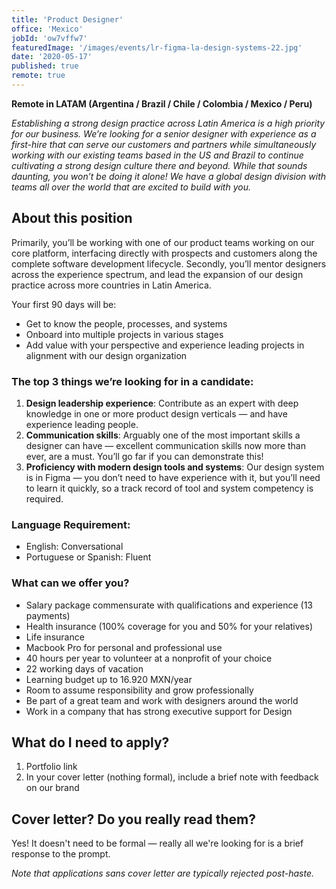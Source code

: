 ```yaml
---
title: 'Product Designer'
office: 'Mexico'
jobId: 'ow7vffw7'
featuredImage: '/images/events/lr-figma-la-design-systems-22.jpg'
date: '2020-05-17'
published: true
remote: true
---
```



**Remote in LATAM (Argentina / Brazil / Chile / Colombia / Mexico / Peru)**

_Establishing a strong design practice across Latin America is a high priority for our business. We’re looking for a senior designer with experience as a first-hire that can serve our customers and partners while simultaneously working with our existing teams based in the US and Brazil to continue cultivating a strong design culture there and beyond. While that sounds daunting, you won’t be doing it alone! We have a global design division with teams all over the world that are excited to build with you._

## About this position

Primarily, you’ll be working with one of our product teams working on our core platform, interfacing directly with prospects and customers along the complete software development lifecycle. Secondly, you’ll mentor designers across the experience spectrum, and lead the expansion of our design practice across more countries in Latin America.

Your first 90 days will be:

* Get to know the people, processes, and systems
* Onboard into multiple projects in various stages
* Add value with your perspective and experience leading projects in alignment with our design organization

### The top 3 things we’re looking for in a candidate:

1. **Design leadership experience**: Contribute as an expert with deep knowledge in one or more product design verticals — and have experience leading people.
2. **Communication skills**: Arguably one of the most important skills a designer can have — excellent communication skills now more than ever, are a must. You’ll go far if you can demonstrate this!
3. **Proficiency with modern design tools and systems**: Our design system is in Figma — you don’t need to have experience with it, but you’ll need to learn it quickly, so a track record of tool and system competency is required.

### Language Requirement:

* English: Conversational
* Portuguese or Spanish: Fluent

### What can we offer you?

* Salary package commensurate with qualifications and experience (13 payments)
* Health insurance (100% coverage for you and 50% for your relatives)
* Life insurance
* Macbook Pro for personal and professional use
* 40 hours per year to volunteer at a nonprofit of your choice
* 22 working days of vacation
* Learning budget up to 16.920 MXN/year
* Room to assume responsibility and grow professionally
* Be part of a great team and work with designers around the world
* Work in a company that has strong executive support for Design

## What do I need to apply?

1. Portfolio link
2. In your cover letter (nothing formal), include a brief note with feedback on our brand

## Cover letter? Do you really read them?

Yes! It doesn't need to be formal — really all we're looking for is a brief response to the prompt.

_Note that applications sans cover letter are typically rejected post-haste._
